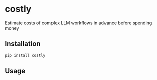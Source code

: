 # costly
Estimate costs of complex LLM workflows in advance before spending money

## Installation

```bash
pip install costly
```

## Usage

